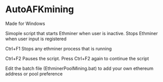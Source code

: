 # AutoAFKmining

Made for Windows

Simople script that starts Ethminer when user is inactive. Stops Ethminer when user input is registered

Ctrl+F1 Stops any ethminer process that is running

Ctrl+F2 Pauses the script. Press Ctrl+F2 again to continue the script

Edit the batch file (EthminerPoolMining.bat) to add your own ethereum address or pool preference
